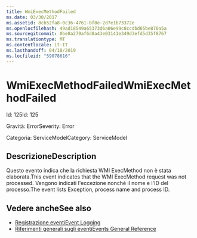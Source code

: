 ```yaml
---
title: WmiExecMethodFailed
ms.date: 03/30/2017
ms.assetid: 8cb52fa8-0c36-4761-bf8e-2d7e1b73372e
ms.openlocfilehash: 49ad18549a65373d6a06e99c8ccdbd65be870a5a
ms.sourcegitcommit: 0be8a279af6d8a43e03141e349d3efd5d35f8767
ms.translationtype: MT
ms.contentlocale: it-IT
ms.lasthandoff: 04/18/2019
ms.locfileid: "59078616"
---
```

# <a name="wmiexecmethodfailed"></a><span data-ttu-id="b2cf0-102">WmiExecMethodFailed</span><span class="sxs-lookup"><span data-stu-id="b2cf0-102">WmiExecMethodFailed</span></span>
<span data-ttu-id="b2cf0-103">Id: 125</span><span class="sxs-lookup"><span data-stu-id="b2cf0-103">Id: 125</span></span>  
  
 <span data-ttu-id="b2cf0-104">Gravità: Error</span><span class="sxs-lookup"><span data-stu-id="b2cf0-104">Severity: Error</span></span>  
  
 <span data-ttu-id="b2cf0-105">Categoria: ServiceModel</span><span class="sxs-lookup"><span data-stu-id="b2cf0-105">Category: ServiceModel</span></span>  
  
## <a name="description"></a><span data-ttu-id="b2cf0-106">Descrizione</span><span class="sxs-lookup"><span data-stu-id="b2cf0-106">Description</span></span>  
 <span data-ttu-id="b2cf0-107">Questo evento indica che la richiesta WMI ExecMethod non è stata elaborata.</span><span class="sxs-lookup"><span data-stu-id="b2cf0-107">This event indicates that the WMI ExecMethod request was not processed.</span></span> <span data-ttu-id="b2cf0-108">Vengono indicati l'eccezione nonché il nome e l'ID del processo.</span><span class="sxs-lookup"><span data-stu-id="b2cf0-108">The event lists Exception, process name and process ID.</span></span>  
  
## <a name="see-also"></a><span data-ttu-id="b2cf0-109">Vedere anche</span><span class="sxs-lookup"><span data-stu-id="b2cf0-109">See also</span></span>

- [<span data-ttu-id="b2cf0-110">Registrazione eventi</span><span class="sxs-lookup"><span data-stu-id="b2cf0-110">Event Logging</span></span>](../../../../../docs/framework/wcf/diagnostics/event-logging/index.md)
- [<span data-ttu-id="b2cf0-111">Riferimenti generali sugli eventi</span><span class="sxs-lookup"><span data-stu-id="b2cf0-111">Events General Reference</span></span>](../../../../../docs/framework/wcf/diagnostics/event-logging/events-general-reference.md)
